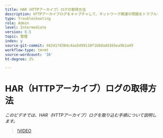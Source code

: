 ```yaml
---
title: HAR（HTTPアーカイブ）ログの取得方法
description: HTTPアーカイブログをキャプチャして、ネットワーク関連の問題をトラブルシューティングする
type: Troubleshooting
role: Admin
level: Intermediate
version: 6.5
topic: 管理
index: y
source-git-commit: 462417d384c4aa5d99110f1b8dadd165ea9b2a49
workflow-type: tm+mt
source-wordcount: '36'
ht-degree: 2%

---
```



# HAR（HTTPアーカイブ）ログの取得方法

*このビデオでは、HAR（HTTPアーカイブ）ログを取り込む手順について説明します。*

>[!VIDEO](https://video.tv.adobe.com/v/335488?quality=9&learn=on)
